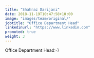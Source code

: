 ```yaml
---
title: "Shahnaz Darijani"
date: 2018-11-19T10:47:58+10:00
image: "images/team/original/"
jobtitle: "Office Department Head"
linkedinurl: "https://www.linkedin.com"
promoted: true
weight: 3 
---
```


Office Department Head:-)
